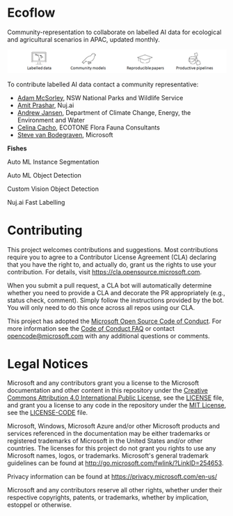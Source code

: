 Ecoflow
==============================

Community-representation to collaborate on labelled AI data for ecological and agricultural scenarios in APAC, updated monthly.

![Labelled data](/docs/ecoflow.png)

To contribute labelled AI data contact a community representative:
* [Adam McSorley](adam.mcsorley@environment.nsw.gov.au), NSW National Parks and Wildlife Service
* [Amit Prashar](amit@envir.ai), Nuj.ai
* [Andrew Jansen](Andrew.Jansen@awe.gov.au), Department of Climate Change, Energy, the Environment and Water
* [Celina Cacho](celina.cacho@riotinto.com), ECOTONE Flora Fauna Consultants
* [Steve van Bodegraven](Steve.VanBodegraven@microsoft.com), Microsoft 

**Fishes**

Auto ML Instance Segmentation

Auto ML Object Detection

Custom Vision Object Detection

Nuj.ai Fast Labelling

# Contributing

This project welcomes contributions and suggestions.  Most contributions require you to agree to a
Contributor License Agreement (CLA) declaring that you have the right to, and actually do, grant us
the rights to use your contribution. For details, visit https://cla.opensource.microsoft.com.

When you submit a pull request, a CLA bot will automatically determine whether you need to provide
a CLA and decorate the PR appropriately (e.g., status check, comment). Simply follow the instructions
provided by the bot. You will only need to do this once across all repos using our CLA.

This project has adopted the [Microsoft Open Source Code of Conduct](https://opensource.microsoft.com/codeofconduct/).
For more information see the [Code of Conduct FAQ](https://opensource.microsoft.com/codeofconduct/faq/) or
contact [opencode@microsoft.com](mailto:opencode@microsoft.com) with any additional questions or comments.

# Legal Notices

Microsoft and any contributors grant you a license to the Microsoft documentation and other content
in this repository under the [Creative Commons Attribution 4.0 International Public License](https://creativecommons.org/licenses/by/4.0/legalcode),
see the [LICENSE](LICENSE) file, and grant you a license to any code in the repository under the [MIT License](https://opensource.org/licenses/MIT), see the
[LICENSE-CODE](LICENSE-CODE) file.

Microsoft, Windows, Microsoft Azure and/or other Microsoft products and services referenced in the documentation
may be either trademarks or registered trademarks of Microsoft in the United States and/or other countries.
The licenses for this project do not grant you rights to use any Microsoft names, logos, or trademarks.
Microsoft's general trademark guidelines can be found at http://go.microsoft.com/fwlink/?LinkID=254653.

Privacy information can be found at https://privacy.microsoft.com/en-us/

Microsoft and any contributors reserve all other rights, whether under their respective copyrights, patents,
or trademarks, whether by implication, estoppel or otherwise.
